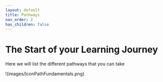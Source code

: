 ```yaml
---
layout: default
title: Pathways
nav_order: 2
has_children: false
---
```


# The Start of your Learning Journey

Here we will list the different pathways that you can take

!(images/IconPathFundamentals.png)
